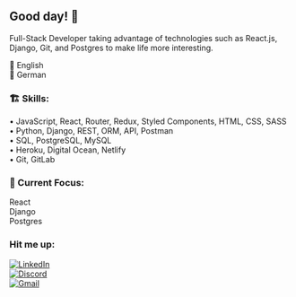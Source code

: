 ## Good day! 🫡

Full-Stack Developer taking advantage of technologies such as React.js, Django, Git, and Postgres to make life more interesting.  

💬 English  
💬 German  

### 🏗 Skills:
• JavaScript, React, Router, Redux, Styled Components, HTML, CSS, SASS  
• Python, Django, REST, ORM, API, Postman  
• SQL, PostgreSQL, MySQL  
• Heroku, Digital Ocean, Netlify  
• Git, GitLab  

### 🔎 Current Focus:
React  
Django  
Postgres  

### Hit me up:
[![LinkedIn](https://img.shields.io/badge/LinkedIn-blue?style=flat&logo=linkedin&labelColor=blue)](https://www.linkedin.com/in/luka-cafuta)  
[![Discord](https://img.shields.io/badge/Discord-7289DA?style=flat&logo=discord&labelColor=7289DA)](https://discordapp.com/users/889877455203078174)  
[![Gmail](https://img.shields.io/badge/Gmail-red?style=flat&logo=gmail&labelColor=red)](mailto:luka.cafuta@gmail.com)  

<!--
**lukacafuta/lukacafuta** is a ✨ _special_ ✨ repository because its `README.md` (this file) appears on your GitHub profile.
-->
